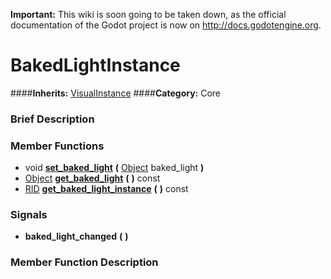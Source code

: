 **Important:** This wiki is soon going to be taken down, as the official documentation of the Godot project is now on http://docs.godotengine.org.

#  BakedLightInstance  
####**Inherits:** [VisualInstance](class_visualinstance)
####**Category:** Core

###  Brief Description  


###  Member Functions 
  * void  **[set&#95;baked&#95;light](#set_baked_light)**  **(** [Object](class_object) baked_light  **)**
  * [Object](class_object)  **[get&#95;baked&#95;light](#get_baked_light)**  **(** **)** const
  * [RID](class_rid)  **[get&#95;baked&#95;light&#95;instance](#get_baked_light_instance)**  **(** **)** const

###  Signals  
  *  **baked&#95;light&#95;changed**  **(** **)**

###  Member Function Description  
